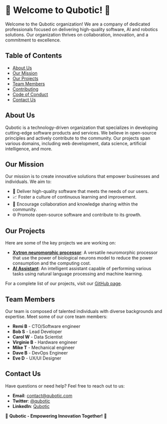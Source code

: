 # 🌟 Welcome to Qubotic! 🌟

Welcome to the Qubotic organization! We are a company of dedicated professionals focused on delivering high-quality software, AI and robotics solutions. Our organization thrives on collaboration, innovation, and a commitment to excellence.

## Table of Contents

- [About Us](#about-us)
- [Our Mission](#our-mission)
- [Our Projects](#our-projects)
- [Team Members](#team-members)
- [Contributing](#contributing)
- [Code of Conduct](#code-of-conduct)
- [Contact Us](#contact-us)

## About Us

Qubotic is a technology-driven organization that specializes in developing cutting-edge software products and services. We believe in open-source principles and actively contribute to the community. Our projects span various domains, including web development, data science, artificial intelligence, and more.

## Our Mission

Our mission is to create innovative solutions that empower businesses and individuals. We aim to:

- 🚀 Deliver high-quality software that meets the needs of our users.
- 📈 Foster a culture of continuous learning and improvement.
- 🤝 Encourage collaboration and knowledge sharing within the community.
- 🌐 Promote open-source software and contribute to its growth.

## Our Projects

Here are some of the key projects we are working on:

- **[Xytron neuromorphic processor](https://github.com/qubotic/xytron_processor_doc)**: A versatile neuromorphic processor that use the power of biological neurons model to reduce the power consumption and the computing cost.
- **[AI Assistant](https://github.com/qubotic/ai-assistant)**: An intelligent assistant capable of performing various tasks using natural language processing and machine learning.

For a complete list of our projects, visit our [GitHub page](https://github.com/qubotic).

## Team Members

Our team is composed of talented individuals with diverse backgrounds and expertise. Meet some of our core team members:

- **Remi B** - CTO/Software engineer
- **Bob S** - Lead Developer
- **Carol W** - Data Scientist
- **Virginie B** - Hardware engineer
- **Mike T** - Mechanical engineer
- **Dave B** - DevOps Engineer
- **Eve D** - UX/UI Designer

## Contact Us

Have questions or need help? Feel free to reach out to us:

- **Email**: contact@qubotic.com
- **Twitter**: [@qubotic](https://twitter.com/qubotic)
- **LinkedIn**: [Qubotic](https://www.linkedin.com/company/qubotic)

🌟 **Qubotic - Empowering Innovation Together!** 🌟
